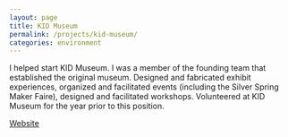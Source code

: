 ```yaml
---
layout: page
title: KID Museum
permalink: /projects/kid-museum/
categories: environment
---
```


I helped start KID Museum. I was a member of the founding team that established the original museum. Designed and fabricated exhibit experiences, organized and facilitated events (including the Silver Spring Maker Faire), designed and facilitated workshops. Volunteered at KID Museum for the year prior to this position.

<a href="http://kid-museum.org">Website</a>

<!--
TODO: Include photos of work in progress, sponsorship wall.
TODO: Include code for KID generator, CCC generator.
TODO: Include generated images for KID generator, CCC generator. Include animations (from Google+).
TODO: Cite MSW as collaborator on generators.
TODO: Include tools used, skills used, programs written.
TODO: Include list of events I helped make happen.
TODO: Include video documentation.
TODO: Include videos of things build there.
-->
